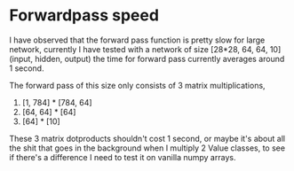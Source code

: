 # Forwardpass speed

I have observed that the forward pass function is pretty slow for large network,
currently I have tested with a network of size [28*28, 64, 64, 10] (input, hidden, output)
the time for forward pass currently averages around 1 second.

The forward pass of this size only consists of 3 matrix multiplications,

1. [1, 784] * [784, 64] 
2. [64, 64] * [64]
3. [64] * [10]

These 3 matrix dotproducts shouldn't cost 1 second, or maybe it's about all the shit
that goes in the background when I multiply 2 Value classes, to see if there's a
difference I need to test it on vanilla numpy arrays.
